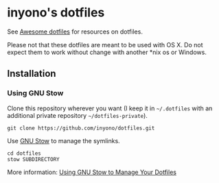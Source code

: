 # inyono's dotfiles

See [Awesome dotfiles](https://github.com/webpro/awesome-dotfiles) for resources on dotfiles.

Please not that these dotfiles are meant to be used with OS X. Do not expect them to work without change with another *nix os or Windows.

## Installation

### Using GNU Stow

Clone this repository wherever you want (I keep it in `~/.dotfiles` with an additional private repository `~/dotfiles-private`).

```
git clone https://github.com/inyono/dotfiles.git
```

Use [GNU Stow](https://www.gnu.org/software/stow/) to manage the symlinks.
```
cd dotfiles
stow SUBDIRECTORY
```

More information: [Using GNU Stow to Manage Your Dotfiles](http://brandon.invergo.net/news/2012-05-26-using-gnu-stow-to-manage-your-dotfiles.html)
